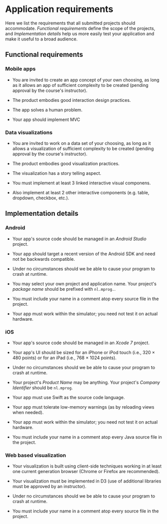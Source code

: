 # Application requirements

Here we list the requirements that all submitted projects should accommodate. *Functional requirements* define the scope of the projects, and *Implementation details* help us more easily test your application and make it useful to a broad audience.

## Functional requirements

### Mobile apps

- You are invited to create an app concept of your own choosing, as long as it allows an app of sufficient complexity to be created (pending approval by the course's instructor).

- The product embodies good interaction design practices.

- The app solves a human problem.

- Your app should implement MVC

### Data visualizations

- You are invited to work on a data set of your choosing, as long as it allows a visualization of sufficient complexity to be created (pending approval by the course's instructor).

- The product embodies good visualization practices.

- The visualization has a story telling aspect.

- You must implement at least 3 linked interactive visual componens.

- Also implement at least 2 other interactive components (e.g. table, dropdown, checkbox, etc.).

## Implementation details

### Android

- Your app's source code should be managed in an *Android Studio* project.

- Your app should target a recent version of the Android SDK and need not be backwards compatible.

- Under no circumstances should we be able to cause your program to crash at runtime.

- You may select your own project and application name. Your project's *package name* should be prefixed with `nl.mprog.`.

- You must include your name in a comment atop every source file in the project.

- Your app must work within the simulator; you need not test it on actual hardware.

### iOS

- Your app's source code should be managed in an *Xcode 7* project.

- Your app's UI should be sized for an iPhone or iPod touch (i.e., 320 &times; 480 points) or for an iPad (i.e., 768 &times; 1024 points).

- Under no circumstances should we be able to cause your program to crash at runtime.

- Your project's *Product Name* may be anything. Your project's *Company Identifier* should be `nl.mprog`.

- Your app must use Swift as the source code language.

- Your app must tolerate low-memory warnings (as by reloading views when needed).

- Your app must work within the simulator; you need not test it on actual hardware.

- You must include your name in a comment atop every Java source file in the project.

### Web based visualization

- Your visualization is built using client-side techniques working in at least one current generation browser (Chrome or Firefox are recommended).

- Your visualization must be implemented in D3 (use of additional libraries must be approved by an instructor).

- Under no circumstances should we be able to cause your program to crash at runtime.

- You must include your name in a comment atop every source file in the project.
